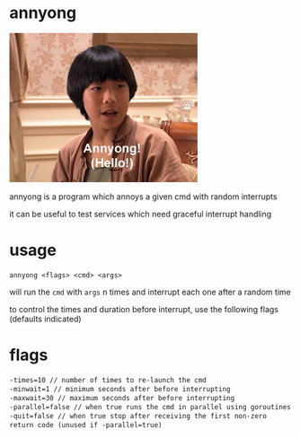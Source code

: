 annyong
=======

![Hello](annyong.jpg)

annyong is a program which annoys a given cmd with random interrupts

it can be useful to test services which need graceful interrupt handling

usage
=====

    annyong <flags> <cmd> <args>

will run the `cmd` with `args` n times and interrupt each one after
a random time

to control the times and duration before interrupt, use the following flags (defaults indicated)

flags
=====

    -times=10 // number of times to re-launch the cmd
    -minwait=1 // minimum seconds after before interrupting
    -maxwait=30 // maximum seconds after before interrupting
    -parallel=false // when true runs the cmd in parallel using goroutines
    -quit=false // when true stop after receiving the first non-zero return code (unused if -parallel=true)
